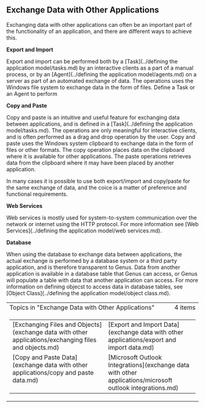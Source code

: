 ## Exchange Data with Other Applications

Exchanging data with other applications can often be an important part of the functionality of an application, and there are different ways to achieve this.

**Export and Import**

Export and import can be performed both by a [Task](../defining the application model/tasks.md) by an interactive clients as a part of a manual process, or by an [Agent](../defining the application model/agents.md) on a server as part of an automated exchange of data. The operations uses the Windows file system to exchange data in the form of files. Define a Task or an Agent to perform

**Copy and Paste**

Copy and paste is an intuitive and useful feature for exchanging data between applications, and is defined in a [Task](../defining the application model/tasks.md). The operations are only meaningful for interactive clients, and is often performed as a drag and drop operation by the user. Copy and paste uses the Windows system clipboard to exchange data in the form of files or other formats. The copy operation places data on the clipboard where it is available for other applications. The paste operations retrieves data from the clipboard where it may have been placed by another application.

In many cases it is possible to use both export/import and copy/paste for the same exchange of data, and the coice is a matter of preference and functional requirements.

**Web Services**

Web services is mostly used for system-to-system communication over the network or internet using the HTTP protocol. For more information see [Web Services](../defining the application model/web services.md).

**Database**

When using the database to exchange data between applications, the actual exchange is performed by a database system or a third party application, and is therefore transparent to Genus. Data from another application is available in a database table that Genus can access, or Genus will populate a table with data that another application can access. For more information on defining objecst to access data in database tables, see [Object Class](../defining the application model/object class.md).

<table cellpadding="0" cellspacing="0" width="100%" class="cdclvSuggestTable">

<tbody>

<tr>

<td width="100%" class="cdclvSuggestTitle">Topics in "Exchange Data with Other Applications"</td>

<td class="cdclvSuggestTitle"><nobr>4 items</nobr></td>

</tr>

<tr>

<td class="cdclvCategoryCont" colspan="2">

<table cellpadding="0" cellspacing="0" width="100%">

<tbody>

<tr>

<td valign="top" class="cdclvCategoryCol1">[Exchanging Files and Objects](exchange data with other applications/exchanging files and objects.md)</td>

<td valign="top" class="cdclvCategoryCol2">[Export and Import Data](exchange data with other applications/export and import data.md)</td>

</tr>

<tr class="cdclvCategoryRowAlt">

<td valign="top" class="cdclvCategoryCol1">[Copy and Paste Data](exchange data with other applications/copy and paste data.md)</td>

<td valign="top" class="cdclvCategoryCol2">[Microsoft Outlook Integrations](exchange data with other applications/microsoft outlook integrations.md)</td>

</tr>

</tbody>

</table>

</td>

</tr>

</tbody>

</table>
